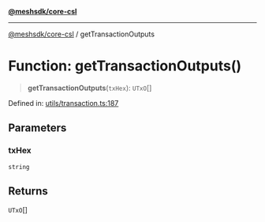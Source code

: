 [**@meshsdk/core-csl**](../README.md)

***

[@meshsdk/core-csl](../globals.md) / getTransactionOutputs

# Function: getTransactionOutputs()

> **getTransactionOutputs**(`txHex`): `UTxO`[]

Defined in: [utils/transaction.ts:187](https://github.com/MeshJS/mesh/blob/1abde1553cbd7cf2cf4e40197fc0de9e4a7d0f49/packages/mesh-core-csl/src/utils/transaction.ts#L187)

## Parameters

### txHex

`string`

## Returns

`UTxO`[]
